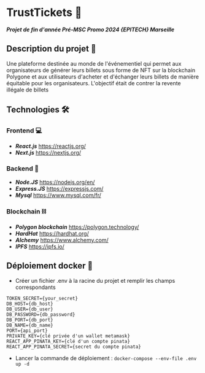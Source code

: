# TrustTickets 🎫
***Projet de fin d'année Pré-MSC Promo 2024 {EPITECH} Marseille***

## Description du projet 🔬
Une plateforme destinée au monde de l'événementiel qui permet aux organisateurs de générer leurs billets sous forme de NFT sur la blockchain Polygone et aux utilisateurs d'acheter et d'échanger leurs billets de manière équitable pour les organisateurs. L'objectif était de contrer la revente illégale de billets

## Technologies 🛠

  ### Frontend 💻
  
  - ***React.js*** https://reactjs.org/
  - ***Next.js*** https://nextjs.org/
  
  
  ### Backend 📡
  
  - ***Node.JS*** https://nodejs.org/en/
  - ***Express.JS*** https://expressjs.com/
  - ***Mysql*** https://www.mysql.com/fr/
  
  ### Blockchain ⛓
  
  - ***Polygon blockchain*** https://polygon.technology/
  - ***HardHat*** https://hardhat.org/
  - ***Alchemy*** https://www.alchemy.com/
  - ***IPFS*** https://ipfs.io/


## Déploiement docker 🌊
  - Créer un fichier .env à la racine du projet et remplir les champs correspondants
```
TOKEN_SECRET={your_secret}
DB_HOST={db_host}
DB_USER={db_user}
DB_PASSWORD={db_password}
DB_PORT={db_port}
DB_NAME={db_name}
PORT={api_port}
PRIVATE_KEY={clé privée d'un wallet metamask}
REACT_APP_PINATA_KEY={clé d'un compte pinata}
REACT_APP_PINATA_SECRET={secret du compte pinata}
```
  - Lancer la commande de déploiement : ``docker-compose --env-file .env up -d``
